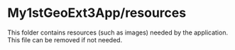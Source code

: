 # My1stGeoExt3App/resources

This folder contains resources (such as images) needed by the application. This file can
be removed if not needed.

